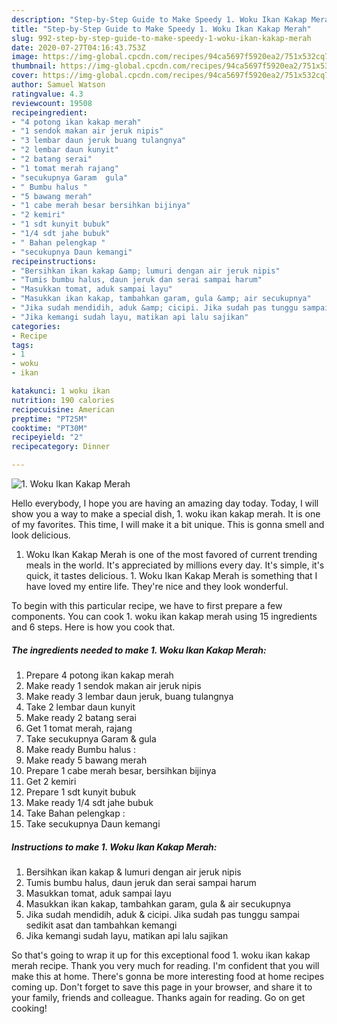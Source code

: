 ```yaml
---
description: "Step-by-Step Guide to Make Speedy 1. Woku Ikan Kakap Merah"
title: "Step-by-Step Guide to Make Speedy 1. Woku Ikan Kakap Merah"
slug: 992-step-by-step-guide-to-make-speedy-1-woku-ikan-kakap-merah
date: 2020-07-27T04:16:43.753Z
image: https://img-global.cpcdn.com/recipes/94ca5697f5920ea2/751x532cq70/1-woku-ikan-kakap-merah-foto-resep-utama.jpg
thumbnail: https://img-global.cpcdn.com/recipes/94ca5697f5920ea2/751x532cq70/1-woku-ikan-kakap-merah-foto-resep-utama.jpg
cover: https://img-global.cpcdn.com/recipes/94ca5697f5920ea2/751x532cq70/1-woku-ikan-kakap-merah-foto-resep-utama.jpg
author: Samuel Watson
ratingvalue: 4.3
reviewcount: 19508
recipeingredient:
- "4 potong ikan kakap merah"
- "1 sendok makan air jeruk nipis"
- "3 lembar daun jeruk buang tulangnya"
- "2 lembar daun kunyit"
- "2 batang serai"
- "1 tomat merah rajang"
- "secukupnya Garam  gula"
- " Bumbu halus "
- "5 bawang merah"
- "1 cabe merah besar bersihkan bijinya"
- "2 kemiri"
- "1 sdt kunyit bubuk"
- "1/4 sdt jahe bubuk"
- " Bahan pelengkap "
- "secukupnya Daun kemangi"
recipeinstructions:
- "Bersihkan ikan kakap &amp; lumuri dengan air jeruk nipis"
- "Tumis bumbu halus, daun jeruk dan serai sampai harum"
- "Masukkan tomat, aduk sampai layu"
- "Masukkan ikan kakap, tambahkan garam, gula &amp; air secukupnya"
- "Jika sudah mendidih, aduk &amp; cicipi. Jika sudah pas tunggu sampai sedikit asat dan tambahkan kemangi"
- "Jika kemangi sudah layu, matikan api lalu sajikan"
categories:
- Recipe
tags:
- 1
- woku
- ikan

katakunci: 1 woku ikan 
nutrition: 190 calories
recipecuisine: American
preptime: "PT25M"
cooktime: "PT30M"
recipeyield: "2"
recipecategory: Dinner

---
```



![1. Woku Ikan Kakap Merah](https://img-global.cpcdn.com/recipes/94ca5697f5920ea2/751x532cq70/1-woku-ikan-kakap-merah-foto-resep-utama.jpg)

Hello everybody, I hope you are having an amazing day today. Today, I will show you a way to make a special dish, 1. woku ikan kakap merah. It is one of my favorites. This time, I will make it a bit unique. This is gonna smell and look delicious.

1. Woku Ikan Kakap Merah is one of the most favored of current trending meals in the world. It's appreciated by millions every day. It's simple, it's quick, it tastes delicious. 1. Woku Ikan Kakap Merah is something that I have loved my entire life. They're nice and they look wonderful.




To begin with this particular recipe, we have to first prepare a few components. You can cook 1. woku ikan kakap merah using 15 ingredients and 6 steps. Here is how you cook that.

<!--inarticleads1-->

##### The ingredients needed to make 1. Woku Ikan Kakap Merah:

1. Prepare 4 potong ikan kakap merah
1. Make ready 1 sendok makan air jeruk nipis
1. Make ready 3 lembar daun jeruk, buang tulangnya
1. Take 2 lembar daun kunyit
1. Make ready 2 batang serai
1. Get 1 tomat merah, rajang
1. Take secukupnya Garam &amp; gula
1. Make ready  Bumbu halus :
1. Make ready 5 bawang merah
1. Prepare 1 cabe merah besar, bersihkan bijinya
1. Get 2 kemiri
1. Prepare 1 sdt kunyit bubuk
1. Make ready 1/4 sdt jahe bubuk
1. Take  Bahan pelengkap :
1. Take secukupnya Daun kemangi




<!--inarticleads2-->

##### Instructions to make 1. Woku Ikan Kakap Merah:

1. Bersihkan ikan kakap &amp; lumuri dengan air jeruk nipis
1. Tumis bumbu halus, daun jeruk dan serai sampai harum
1. Masukkan tomat, aduk sampai layu
1. Masukkan ikan kakap, tambahkan garam, gula &amp; air secukupnya
1. Jika sudah mendidih, aduk &amp; cicipi. Jika sudah pas tunggu sampai sedikit asat dan tambahkan kemangi
1. Jika kemangi sudah layu, matikan api lalu sajikan




So that's going to wrap it up for this exceptional food 1. woku ikan kakap merah recipe. Thank you very much for reading. I'm confident that you will make this at home. There's gonna be more interesting food at home recipes coming up. Don't forget to save this page in your browser, and share it to your family, friends and colleague. Thanks again for reading. Go on get cooking!
